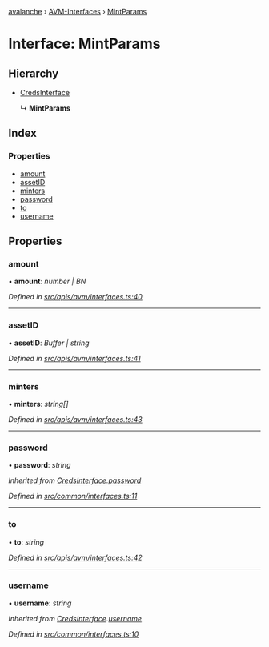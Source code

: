 [avalanche](../README.md) › [AVM-Interfaces](../modules/avm_interfaces.md) › [MintParams](avm_interfaces.mintparams.md)

# Interface: MintParams

## Hierarchy

* [CredsInterface](common_interfaces.credsinterface.md)

  ↳ **MintParams**

## Index

### Properties

* [amount](avm_interfaces.mintparams.md#amount)
* [assetID](avm_interfaces.mintparams.md#assetid)
* [minters](avm_interfaces.mintparams.md#minters)
* [password](avm_interfaces.mintparams.md#password)
* [to](avm_interfaces.mintparams.md#to)
* [username](avm_interfaces.mintparams.md#username)

## Properties

###  amount

• **amount**: *number | BN*

*Defined in [src/apis/avm/interfaces.ts:40](https://github.com/ava-labs/avalanchejs/blob/fa4a637/src/apis/avm/interfaces.ts#L40)*

___

###  assetID

• **assetID**: *Buffer | string*

*Defined in [src/apis/avm/interfaces.ts:41](https://github.com/ava-labs/avalanchejs/blob/fa4a637/src/apis/avm/interfaces.ts#L41)*

___

###  minters

• **minters**: *string[]*

*Defined in [src/apis/avm/interfaces.ts:43](https://github.com/ava-labs/avalanchejs/blob/fa4a637/src/apis/avm/interfaces.ts#L43)*

___

###  password

• **password**: *string*

*Inherited from [CredsInterface](common_interfaces.credsinterface.md).[password](common_interfaces.credsinterface.md#password)*

*Defined in [src/common/interfaces.ts:11](https://github.com/ava-labs/avalanchejs/blob/fa4a637/src/common/interfaces.ts#L11)*

___

###  to

• **to**: *string*

*Defined in [src/apis/avm/interfaces.ts:42](https://github.com/ava-labs/avalanchejs/blob/fa4a637/src/apis/avm/interfaces.ts#L42)*

___

###  username

• **username**: *string*

*Inherited from [CredsInterface](common_interfaces.credsinterface.md).[username](common_interfaces.credsinterface.md#username)*

*Defined in [src/common/interfaces.ts:10](https://github.com/ava-labs/avalanchejs/blob/fa4a637/src/common/interfaces.ts#L10)*
